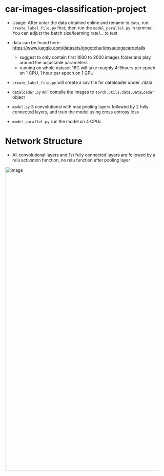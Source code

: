 # car-images-classification-project

- Usage:
  After untar the data obtained online and rename to `data`, run `create_label_file.py` first, then run the `model_parallel.py` in terminal. You can adjust the batch size/learning rate/... to test

- data can be found here: https://www.kaggle.com/datasets/gogotchuri/myautogecardetails
  - suggest to only contain first 1000 to 2000 images folder and play around the adjustable parameters
  - running on whole dataset 18G will take roughly 4-5hours per epoch on 1 CPU, 1 hour per epoch on 1 GPU
- `create_label_file.py` will create a csv file for dataloader under ./data
- `dataloader.py` will compile the images to `torch.utils.data.DataLoader` object
- `model.py` 3 convolutional with max pooling layers followed by 2 fully connected layers, and train the model using cross entropy loss
- `model_parallel.py` run the model on 4 CPUs


# Network Structure
-  All convolutional layers and 1st fully connected layers are followed by a relu activation function, no relu function after pooling layer
<img width="991" alt="image" src="https://github.com/ryf0810/car-images-classification-project/assets/106381479/8cbbc174-32ae-4db7-b94c-5a7ee13bff60">
